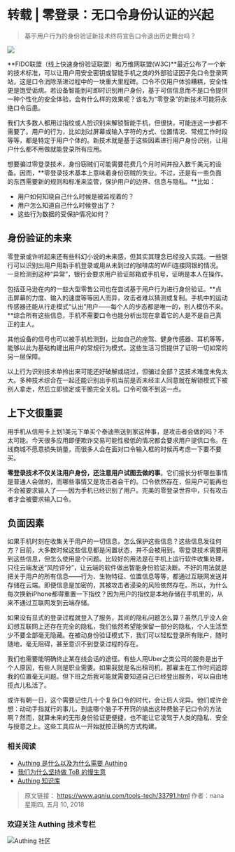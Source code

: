 # 转载 | 零登录：无口令身份认证的兴起

> 基于用户行为的身份验证新技术终将宣告口令退出历史舞台吗？

![](https://cdn.authing.cn/blog/20190904065844.png)

**FIDO联盟（线上快速身份验证联盟）和万维网联盟(W3C)**最近公布了一个新的技术标准，可以让用户用安全密钥或智能手机之类的外部验证因子免口令登录网站，这是口令消除渐进过程中的一块重大里程碑。口令不仅用户体验糟糕，安全性更是饱受诟病。若设备智能到可即时识别用户身份，基于可信信息而不是口令提供一种个性化的安全体验，会有什么样的效果呢？该名为“零登录”的新技术可能将永绝口令后患。

我们大多数人都用过指纹或人脸识别来解锁智能手机，但很快，可能连这一步都不需要了。用户的行为，比如划过屏幕或输入字符的方式、位置情况、常规工作时段等等，都是特定于用户个体的。新技术就是基于这些因素进行用户身份识别，让用户什么都不用做就能登录所有应用。

想要骗过零登录技术，身份窃贼们可能需要花费几个月时间并投入数千美元的设备。因而，**零登录技术基本上意味着身份窃贼的失业。不过，还是有一些负面的东西需要新的规则和标准来监管，保护用户的边界、信息与隐私。**比如：

- 用户如何知晓自己什么时候是被监视着的？
- 用户怎么知道自己什么时候登出了？
- 这些行为数据的受保护情况如何？

## **身份验证的未来**

零登录或许听起来还有些科幻小说的未来感，但其实其理念已经投入实践。一些银行可以识别出用户用新手机登录或用从未到过的咖啡店的WiFi连接网银的情况。一旦检测到这种“异常”，银行会要求用户验证邮箱或手机号，证明是本人在操作。

包括亚马逊在内的一些大型零售公司也在尝试基于用户行为进行身份验证。**点击屏幕的力度、输入的速度等等因人而异，攻击者难以猜测或复制。手机中的运动传感器还能从行走模式“认出”用户——每个人的步态都是唯一的，别人模仿不来。**综合所有这些信息，手机不需要口令也能分析出现在拿着它的人是不是自己真正的主人。

其他设备的信号也可以被手机检测到，比如自己的座驾、健身传感器、耳机等等，能够以此为基础构建出用户的常规行为模式。这些生活习惯提供了证明一切如常的另一层保障。

以上行为识别技术单拎出来可能还好破解或绕过，但骗过全部？这技术难度未免太大。多种技术综合在一起还能识别出手机当前是否未经主人同意就在解锁模式下被别人拿走，然后立即锁定或干脆完全关机。口令可做不到这一点。

## **上下文很重要**

用手机从信用卡上划1美元下单买个泰迪熊送到家这种事，是攻击者会做的吗？不太可能。今天很多应用即便欺诈交易可能性极低的情况都会要求用户提供口令。在线商城不愿意损失销量，而很多人会在面对口令输入框的时候再考虑一下要不要买。

**零登录技术不仅关注用户身份，还注意用户试图去做的事**。它们擅长分析哪些事情是普通人会做的，而哪些事情又是攻击者会干的。口令依然存在，但用户可能再也不会被要求输入了——因为手机已经识别了用户。完美的零登录世界中，只有攻击者才会被要求输入口令。

## **负面因素**

如果手机时刻在收集关于用户的一切信息，怎么保护这些信息？这些信息发往何方？目前，大多数时候这些信息都是闲置状态，并不会被用到。零登录技术需要用到这些信息，但怎么使用是个问题。比较好的用法是在手机上运行软件收集处理，只往云端发送“风险评分”，让云端的软件做出智能身份验证决断。不好的用法就是把关于用户的所有信息——行为、生物特征、位置信息等等，都通过互联网发送并存储在云端。即便信息是加密的，其被攻击者浸染的风险依然存在。所以，为什么每次换新iPhone都得重置一下指纹？因为用户的指纹是本地存储在手机里的，从来不通过互联网发到云端存储。

如果没有显式的登录过程就登入了服务，其间的隐私问题怎么算？虽然几乎没人会幻想互联网上还存在完全的隐私，我们依然希望能保留一部分的隐私，个人生活至少不要全部毫无隐藏。在被动身份验证模式下，我们可以轻松登录所有账户，随时随地，毫无阻碍，甚至意识不到登录过程的存在。

我们也需要能明确终止某在线会话的途径。有些人用Uber之类公司的服务是出于个人原因，有些人则是职业需要。如果我就是名出租司机，那雇主在工作时间追踪我的位置毫无问题。但下班之后我可能就需要知道自己已经登出服务，可以自由地揽点儿私活了。

或许有朝一日，这个需要记住几十个复杂口令的时代，会让后人诧异。他们或许会想：动动手指就行的事儿，到底哪个脑子不开窍的搞出这种费脑子记口令的方法啊？然而，就算未来的无形身份验证更便捷，也不能让它凌驾于人类的隐私、安全与授意之上。这些工具应从一开始就按正确的方式构建。

### **相关阅读**
* [Authing 是什么以及为什么需要 Authing](https://authing.cn/blog//Authing%E6%98%AF%E4%BB%80%E4%B9%88%E4%BB%A5%E5%8F%8A%E4%B8%BA%E4%BB%80%E4%B9%88%E9%9C%80%E8%A6%81Authing.html)
* [我们为什么坚持做 ToB 的慢生意](https://authing.cn/blog//我们为什么坚持做ToB的慢生意.html)
* [Authing 知识库](https://learn.authing.cn/authing/)

> 原文链接： https://www.aqniu.com/tools-tech/33791.html 作者：nana 星期四, 五月 10, 2018

### 欢迎关注 Authing 技术专栏
![Authing 社区](https://cdn.authing.cn/blog/Authing_mini.jpg)